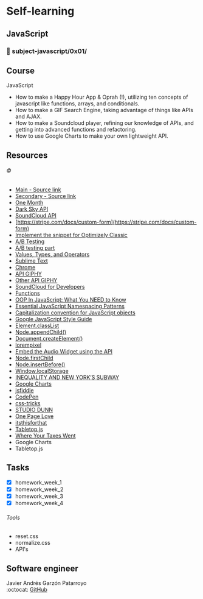 # Self-learning
## JavaScript
### :open_file_folder: subject-javascript/0x01/

## Course
JavaScript
* How to make a Happy Hour App & Oprah (!), utilizing ten concepts of javascript like functions, arrays, and conditionals. 
* How to make a GIF Search Engine, taking advantage of things like APIs and AJAX.
* How to make a Soundcloud player, refining our knowledge of APIs, and getting into advanced functions and refactoring. 
* How to use Google Charts to make your own lightweight API. 

## Resources
###### :copyright:
* [Main - Source link](https://onemonth.com/courses/javascript/curriculum)
* [Secondary - Source link](https://onemonth.com/users/auth/github)
* [One Month](https://onemonth.com)
* [Dark Sky API](https://darksky.net/dev/)
* [SoundCloud API](https://developers.soundcloud.com/docs/api/guide)
* [https://stripe.com/docs/custom-form](https://stripe.com/docs/custom-form)
* [Implement the snippet for Optimizely Classic](https://help.optimizely.com/Set_Up_Optimizely/Implement_the_Optimizely_snippet)
* [A/B Testing](https://www.optimizely.com/ab-testing/)
* [A/B testing part](https://signalvnoise.com/posts/2991-behind-the-scenes-ab-testing-part-3-final)
* [Values, Types, and Operators](http://eloquentjavascript.net/01_values.html)
* [Sublime Text](https://www.sublimetext.com/)
* [Chrome](https://www.google.com/chrome/browser)
* [API GIPHY](http://api.giphy.com/v1/gifs/search?q=funny+cat&api_key=dc6zaTOxFJmzC)
* [Other API GIPHY](tv.giphy.com/v1/gifs/tv?api_key=CW27AW0nlp5u0&tag=giphytv)
* [SoundCloud for Developers](https://developers.soundcloud.com/)
* [Functions](https://developer.mozilla.org/en-US/docs/Web/JavaScript/Reference/Functions)
* [OOP In JavaScript: What You NEED to Know](http://javascriptissexy.com/oop-in-javascript-what-you-need-to-know/)
* [Essential JavaScript Namespacing Patterns](https://addyosmani.com/blog/essential-js-namespacing/)
* [Capitalization convention for JavaScript objects](https://stackoverflow.com/questions/1540763/capitalization-convention-for-javascript-objects)
* [Google JavaScript Style Guide](https://google.github.io/styleguide/javascriptguide.xml#Wrapper_objects_for_primitive_types)
* [Element.classList](https://developer.mozilla.org/en-US/docs/Web/API/Element/classList)
* [Node.appendChild()](https://developer.mozilla.org/en-US/docs/Web/API/Node/appendChild)
* [Document.createElement()](https://developer.mozilla.org/en-US/docs/Web/API/Document/createElement)
* [lorempixel](http://lorempixel.com/)
* [Embed the Audio Widget using the API](https://developers.soundcloud.com/docs/api/sdks#embedding)
* [Node.firstChild](https://developer.mozilla.org/en-US/docs/Web/API/Node/firstChild)
* [Node.insertBefore()](https://developer.mozilla.org/en-US/docs/Web/API/Node/insertBefore)
* [Window.localStorage](https://developer.mozilla.org/en-US/docs/Web/API/Window/localStorage)
* [INEQUALITY AND NEW YORK’S SUBWAY](https://projects.newyorker.com/story/subway/)
* [Google Charts](https://developers.google.com/chart/)
* [jsfiddle](https://jsfiddle.net/)
* [CodePen](http://codepen.io/)
* [css-tricks](https://css-tricks.com/)
* [STUDIO DUNN](http://studiodunn.co.uk/)
* [One Page Love](https://onepagelove.com/page/2)
* [itsthisforthat](http://www.itsthisforthat.com/)
* [Tabletop.js](https://github.com/jsoma/tabletop)
* [Where Your Taxes Went](https://www.nationalpriorities.org/)
* Google Charts
* Tabletop.js

## Tasks
* [x] homework_week_1
* [x] homework_week_2
* [x] homework_week_3
* [x] homework_week_4

###### Tools
* reset.css
* normalize.css
* API's

## Software engineer
Javier Andrés Garzón Patarroyo  
:octocat: [GitHub](https://github.com/javierandresgp/)
